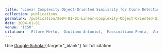 ```yaml
---
title: "Linear Complexity Object-Oriented Similarity for Clone Detection and Software Evolution Analyses"
collection: publications
permalink: /publication/2004-01-01-Linear-Complexity-Object-Oriented-Similarity-for-Clone-Detection-and-Software-Evolution-Analyses
date: 2004-01-01
venue: 'ICSM'
citation: ' Ettore Merlo,  Giuliano Antoniol,  Massimiliano Penta,  Vincenzo Rollo, &quot;Linear Complexity Object-Oriented Similarity for Clone Detection and Software Evolution Analyses.&quot; ICSM, 2004.'
---
```

Use [Google Scholar](https://scholar.google.com/scholar?q=Linear+Complexity+Object+Oriented+Similarity+for+Clone+Detection+and+Software+Evolution+Analyses){:target="_blank"} for full citation